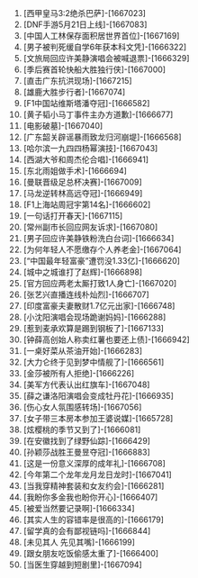 
1. [西甲皇马3:2绝杀巴萨]-[1667023]
1. [DNF手游5月21日上线]-[1667083]
1. [中国人工林保存面积居世界首位]-[1667169]
1. [男子被判死缓自学6年获本科文凭]-[1666322]
1. [文旅局回应许美静演唱会被喊退票]-[1666329]
1. [季后赛首轮快船大胜独行侠]-[1667000]
1. [直击广东抗洪现场]-[1667215]
1. [雄鹿大胜步行者]-[1667074]
1. [F1中国站维斯塔潘夺冠]-[1666582]
1. [黄子韬小马丁事件主办方道歉]-[1666677]
1. [电影破墓]-[1667040]
1. [广东韶关辟谣暴雨致龙归河崩堤]-[1666568]
1. [哈尔滨一九四四杨幂演技]-[1667043]
1. [西湖大爷和周杰伦合唱]-[1666941]
1. [东北雨姐做手术]-[1666694]
1. [曼联晋级足总杯决赛]-[1667009]
1. [马龙逆转林高远夺冠]-[1666949]
1. [F1上海站周冠宇第14名]-[1666602]
1. [一句话打开春天]-[1667115]
1. [常州副市长回应网友诉求]-[1667080]
1. [男子回应许美静铁粉洗白台词]-[1666634]
1. [为何年轻人不愿缴存个人养老金]-[1667064]
1. [“中国最年轻富豪”遭罚没1.33亿]-[1666620]
1. [城中之城谁打了赵辉]-[1666898]
1. [官方回应两老太厮打致1人身亡]-[1667020]
1. [张艺兴直播连线朴灿烈]-[1666707]
1. [印度富豪夫妻散财1.7亿元出家]-[1666748]
1. [小沈阳演唱会现场跪谢妈妈]-[1666288]
1. [惹到麦承欢算是踢到钢板了]-[1667133]
1. [钟薛高创始人称卖红薯也要还上债]-[1666942]
1. [一桌好菜从茶油开始]-[1666283]
1. [大力仑终于见到梦中情舰了]-[1666561]
1. [金莎被所有人拒绝]-[1666226]
1. [美军方代表认出红旗车]-[1667048]
1. [薛之谦洛阳演唱会变成牡丹花]-[1666935]
1. [伤心女人氛围感转场]-[1667056]
1. [女子带三本房本参加王婆说媒]-[1665728]
1. [炫樱桃的季节又到了]-[1666081]
1. [在安徽找到了绿野仙踪]-[1666429]
1. [孙颖莎战胜王曼昱夺冠]-[1666883]
1. [这是一份意义深厚的成年礼]-[1666708]
1. [今年第二个龙年龙月龙日龙时]-[1667041]
1. [当我穿精神套装和女友约会]-[1666281]
1. [我盼你多金我也盼你开心]-[1666407]
1. [被爱当然要记录啊]-[1666334]
1. [其实人生的容错率是很高的]-[1666179]
1. [留学真的会有鄙视链吗]-[1666844]
1. [未见其人 先见其嘴]-[1666199]
1. [跟女朋友吃饭偷感太重了]-[1666400]
1. [当医生穿越到短剧里]-[1667094]